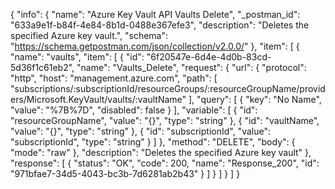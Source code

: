 {
  "info": {
    "name": "Azure Key Vault API Vaults Delete",
    "_postman_id": "633a9e1f-b84f-4e84-8b1d-0488e367efe3",
    "description": "Deletes the specified Azure key vault.",
    "schema": "https://schema.getpostman.com/json/collection/v2.0.0/"
  },
  "item": [
    {
      "name": "vaults",
      "item": [
        {
          "id": "6f20547e-6d4e-4d0b-83cd-5d36f1c61eb2",
          "name": "Vaults_Delete",
          "request": {
            "url": {
              "protocol": "http",
              "host": "management.azure.com",
              "path": [
                "subscriptions/:subscriptionId/resourceGroups/:resourceGroupName/providers/Microsoft.KeyVault/vaults/:vaultName"
              ],
              "query": [
                {
                  "key": "No Name",
                  "value": "%7B%7D",
                  "disabled": false
                }
              ],
              "variable": [
                {
                  "id": "resourceGroupName",
                  "value": "{}",
                  "type": "string"
                },
                {
                  "id": "vaultName",
                  "value": "{}",
                  "type": "string"
                },
                {
                  "id": "subscriptionId",
                  "value": "subscriptionId",
                  "type": "string"
                }
              ]
            },
            "method": "DELETE",
            "body": {
              "mode": "raw"
            },
            "description": "Deletes the specified Azure key vault"
          },
          "response": [
            {
              "status": "OK",
              "code": 200,
              "name": "Response_200",
              "id": "971bfae7-34d5-4043-bc3b-7d6281ab2b43"
            }
          ]
        }
      ]
    }
  ]
}